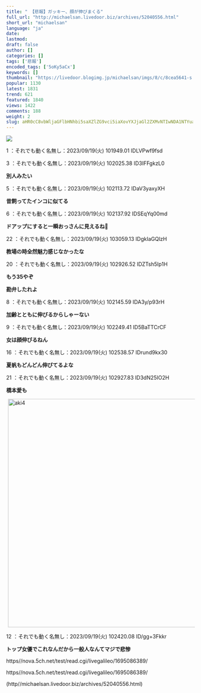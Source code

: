 ```yaml
---
title: " 【悲報】ガッキー、顔が伸びまくる"
full_url: "http://michaelsan.livedoor.biz/archives/52040556.html"
short_url: "michaelsan"
language: "ja"
date: 
lastmod: 
draft: false
author: []
categories: []
tags: ['悲報']
encoded_tags: ['5oKy5aCx']
keywords: []
thumbnail: "https://livedoor.blogimg.jp/michaelsan/imgs/8/c/8cea5641-s.jpg"
popular: 1130
latest: 1831
trend: 621
featured: 1840
views: 1422
comments: 188
weight: 2
slug: aHR0cC8vbWljaGFlbHNhbi5saXZlZG9vci5iaXovYXJjaGl2ZXMvNTIwNDA1NTYuaHRtbA==
---
```


![](https://livedoor.blogimg.jp/michaelsan/imgs/8/c/8cea5641-s.jpg)

<div><p>1 ：それでも動く名無し：2023/09/19(火) 101949.01 IDLVPwf9fsd</p><p>3 ：それでも動く名無し：2023/09/19(火) 102025.38 ID3IFFgkzL0</p><b><p>別人みたい</p></b><p>5 ：それでも動く名無し：2023/09/19(火) 102113.72 IDaV3yaxyXH</p><b><p>昔飼ってたインコに似てる </p></b><p>6 ：それでも動く名無し：2023/09/19(火) 102137.92 IDSEqYq00md</p><b><p>ドアップにすると一瞬おっさんに見えるね🥺 </p></b><p>22 ：それでも動く名無し：2023/09/19(火) 103059.13 IDgkIaGQlzH</p><b><p>教場の時全然魅力感じなかったな </p></b><p>20 ：それでも動く名無し：2023/09/19(火) 102926.52 IDZTsh5Ip1H</p><p><b><p>もう35やぞ</p></b></p><p><b><p></p></b></p><b><p>勘弁したれよ </p></b><p>8 ：それでも動く名無し：2023/09/19(火) 102145.59 IDA3y/p93rH</p><b><p>加齢とともに伸びるからしゃーない </p></b><p>9 ：それでも動く名無し：2023/09/19(火) 102249.41 ID5BaTTCrCF</p><b><p>女は顔伸びるねん </p></b><p>16 ：それでも動く名無し：2023/09/19(火) 102538.57 IDrund9kx30</p><b><p>夏帆もどんどん伸びてるよな</p></b><p>21 ：それでも動く名無し：2023/09/19(火) 102927.83 ID3dN25IO2H</p><b><p>橋本愛も</p></b><a target='_blank' title='aki4' href='https//livedoor.blogimg.jp/michaelsan/imgs/f/2/f2d5f21e.jpg'><img class='pict' hspace='5' alt='aki4' border='0' height='616' width='680' src='https//livedoor.blogimg.jp/michaelsan/imgs/f/2/f2d5f21e-s.jpg'></a><p>12 ：それでも動く名無し：2023/09/19(火) 102420.08 ID/gg+3Fkkr</p><b><p><p>トップ女優でこれなんだから一般人なんてマジで悲惨 </p></p></b>https//nova.5ch.net/test/read.cgi/livegalileo/1695086389/<br clear='all'> <p id='a6850dc6aefc0d5bbff2bea180d92d89'> </p> <p id='a6850dc6aefc0d5bbff2bea180d92d89'> </p> <p class='alistcloud-container-6795'></p> <p>https//nova.5ch.net/test/read.cgi/livegalileo/1695086389/</p></div>

(http//michaelsan.livedoor.biz/archives/52040556.html)
